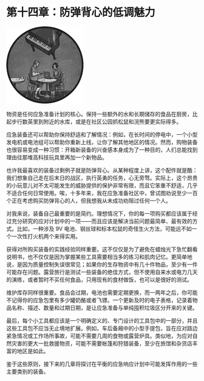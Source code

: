 # 第十四章：防弹背心的低调魅力

![](img/chapterart.png)

物资是任何应急准备计划的核心。保持一些额外的水和长期储存的食品在厨房，比起步行数英里到附近的水库，或是在社区公园抓松鼠和浣熊要更实际得多。

应急装备还可以帮助你保持舒适和了解情况：例如，在长时间的停电中，一个小型发电机或电池组可以帮助你重新上线，让你了解其他地区的情况。然而，购物装备也很容易变成一种习惯：开箱新装备的兴奋感本身成为了一种目的，人们总能找到理由往那堆高科技玩具里再加一个新物品。

也许我最喜欢的装备过剩例子就是防弹背心。从某种程度上讲，这个配件就是酷：我们想象自己走在后末日的战区，执行英勇的任务，心无旁骛。实际上，这个昂贵的小玩意儿对不太可能发生的威胁提供的保护非常有限，而且它笨重不舒适，几乎不适合任何日常使用。唉，十多年来，我在应急准备社区中，曾试图劝说至少一百个正在考虑购买防弹背心的人，但我想我从未成功劝阻过任何一个人。

对我来说，装备自己最重要的是简约。理想情况下，你的每一项购买都应该属于经过充分研究的应对计划中的一项——而且应该是解决当前问题最简单、最有效的方式。比如，一种涉及 9V 电池、钢丝球和标本松鼠的奇怪生火方法，可能远不如一个一次性打火机两个来得实用。

获得对所购买装备的实践经验同样重要。这不仅仅是为了避免在蜡烛光下急忙翻看说明书，也不仅仅是因为掌握某些工具需要相当多的练习和肌肉记忆。更简单地说，是因为质量控制失误很常见；如果你的生存物资中有几十件物品，至少有一件可能存在问题。露营旅行是测试一些装备的绝佳方式，但不使用自来水或电力几天的演练，或者暂时不买任何食品，只用现有的食材做饭，也可以是很好的测试。

维护库存同样很重要。食品会过期，电池也需要定期更换，而一两年之后，你可能不记得你的应急包里有多少罐奶酪或者飞镖。一个更新及时的电子表格，记录着物品名称、描述、数量和过期日期，是让应急准备与单纯囤积垃圾区分开来的关键。

最后，每个小工具都应该是一个明确定义的、专门设计的工具包中的一部分，并且这些工具包不应当无止境地扩展。例如，车后备厢中的小型手提包，旨在应对路边紧急情况或工作场所事故，可能不需要几周的食物或露营炉具。类似地，为应对自然灾害的更大一批救援物资，可能不需要帐篷和狩猎装备，至少在旅馆和杂货店丰富的地区是如此。

鉴于这些原则，接下来的几章将探讨在平衡的应急响应计划中可能发挥作用的一些主要类别的装备。
